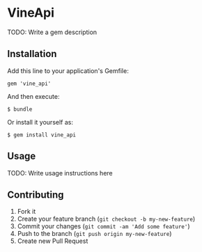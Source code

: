 # VineApi

TODO: Write a gem description

## Installation

Add this line to your application's Gemfile:

    gem 'vine_api'

And then execute:

    $ bundle

Or install it yourself as:

    $ gem install vine_api

## Usage

TODO: Write usage instructions here

## Contributing

1. Fork it
2. Create your feature branch (`git checkout -b my-new-feature`)
3. Commit your changes (`git commit -am 'Add some feature'`)
4. Push to the branch (`git push origin my-new-feature`)
5. Create new Pull Request
